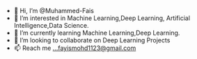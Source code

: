 - 👋 Hi, I’m @Muhammed-Fais
- 👀 I’m interested in Machine Learning,Deep Learning, Artificial Intelligence,Data Science.
- 🌱 I’m currently learning Machine Learning,Deep Learning.
- 💞️ I’m looking to collaborate on Deep Learning Projects
- 📫 Reach me ...fayismohd1123@gmail.com

<!---
Muhammed-Fais/Muhammed-Fais is a ✨ special ✨ repository because its `README.md` (this file) appears on your GitHub profile.
You can click the Preview link to take a look at your changes.
--->
